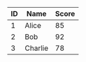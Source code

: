 <table>
<thead>
<tr class="header">
<th>ID</th>
<th>Name</th>
<th>Score</th>
</tr>
</thead>
<tbody>
<tr class="odd">
<td>1</td>
<td>Alice</td>
<td>85</td>
</tr>
<tr class="even">
<td>2</td>
<td>Bob</td>
<td>92</td>
</tr>
<tr class="odd">
<td>3</td>
<td>Charlie</td>
<td>78</td>
</tr>
</tbody>
</table>
